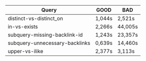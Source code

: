 | Query                   | GOOD   | BAD    |
|-------------------------|--------|--------|
|distinct-vs-distinct_on|1,044s|2,521s|
|in-vs-exists|2,266s|44,005s|
|subquery-missing-backlink-id|1,243s|23,357s|
|subquery-unnecessary-backlinks|0,639s|14,460s|
|upper-vs-ilike|2,377s|3,113s|
